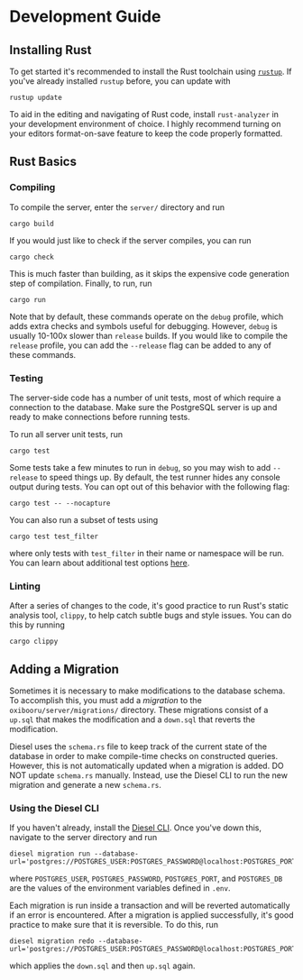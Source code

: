 # Development Guide
## Installing Rust
To get started it's recommended to install the Rust toolchain using [`rustup`](https://www.rust-lang.org/tools/install). If you've already installed `rustup` before, you can update with
```console
rustup update
```
To aid in the editing and navigating of Rust code, install `rust-analyzer` in your development environment of choice. I highly recommend turning on your editors format-on-save feature to keep the code properly formatted.

## Rust Basics
### Compiling
To compile the server, enter the `server/` directory and run
```console
cargo build
```
If you would just like to check if the server compiles, you can run
```console
cargo check
```
This is much faster than building, as it skips the expensive code generation step of compilation. Finally, to run, run
```console
cargo run
```
Note that by default, these commands operate on the `debug` profile, which adds extra checks and symbols useful for debugging. However, `debug` is usually 10-100x slower than `release` builds. If you would like to compile the `release` profile, you can add the `--release` flag can be added to any of these commands.

### Testing
The server-side code has a number of unit tests, most of which require a connection to the database. Make sure the PostgreSQL server is up and ready to make connections before running tests.

To run all server unit tests, run
```console
cargo test
```
Some tests take a few minutes to run in `debug`, so you may wish to add `--release` to speed things up. By default, the test runner hides any console output during tests. You can opt out of this behavior with the following flag:
```console
cargo test -- --nocapture
```
You can also run a subset of tests using
```console
cargo test test_filter
```
where only tests with `test_filter` in their name or namespace will be run. You can learn about additional test options [here](https://doc.rust-lang.org/cargo/commands/cargo-test.html).

### Linting
After a series of changes to the code, it's good practice to run Rust's static analysis tool, `clippy`, to help catch subtle bugs and style issues. You can do this by running
```console
cargo clippy
```

## Adding a Migration
Sometimes it is necessary to make modifications to the database schema. To accomplish this, you must add a *migration* to the `oxibooru/server/migrations/` directory. These migrations consist of a `up.sql` that makes the modification and a `down.sql` that reverts the modification.

Diesel uses the `schema.rs` file to keep track of the current state of the database in order to make compile-time checks on constructed queries. However, this is not automatically updated when a migration is added. DO NOT update `schema.rs` manually. Instead, use the Diesel CLI to run the new migration and generate a new `schema.rs`.

### Using the Diesel CLI
If you haven't already, install the [Diesel CLI](https://diesel.rs/guides/getting-started.html#installing-diesel-cli). Once you've down this, navigate to the server directory and run
```console
diesel migration run --database-url='postgres://POSTGRES_USER:POSTGRES_PASSWORD@localhost:POSTGRES_PORT/POSTGRES_DB'
```
where `POSTGRES_USER`, `POSTGRES_PASSWORD`, `POSTGRES_PORT`, and `POSTGRES_DB` are the values of the environment variables defined in `.env`.

Each migration is run inside a transaction and will be reverted automatically if an error is encountered. After a migration is applied successfully, it's good practice to make sure that it is reversible. To do this, run
```console
diesel migration redo --database-url='postgres://POSTGRES_USER:POSTGRES_PASSWORD@localhost:POSTGRES_PORT/POSTGRES_DB'
```
which applies the `down.sql` and then `up.sql` again.